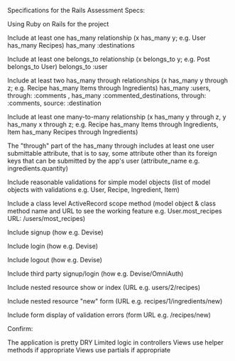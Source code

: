 Specifications for the Rails Assessment
Specs:

 Using Ruby on Rails for the project

 Include at least one has_many relationship (x has_many y; e.g. User has_many Recipes)  has_many :destinations

 Include at least one belongs_to relationship (x belongs_to y; e.g. Post belongs_to User) belongs_to :user

 Include at least two has_many through relationships (x has_many y through z; e.g. Recipe has_many Items through Ingredients)  has_many :users, through: :comments , has_many :commented_destinations, through: :comments, source: :destination

 Include at least one many-to-many relationship (x has_many y through z, y has_many x through z; e.g. Recipe has_many Items through Ingredients, Item has_many Recipes through Ingredients)

 The "through" part of the has_many through includes at least one user submittable attribute, that is to say, some attribute other than its foreign keys that can be submitted by the app's user (attribute_name e.g. ingredients.quantity)

 Include reasonable validations for simple model objects (list of model objects with validations e.g. User, Recipe, Ingredient, Item)

 Include a class level ActiveRecord scope method (model object & class method name and URL to see the working feature e.g. User.most_recipes URL: /users/most_recipes)

 Include signup (how e.g. Devise)

 Include login (how e.g. Devise)

 Include logout (how e.g. Devise)

 Include third party signup/login (how e.g. Devise/OmniAuth)

 Include nested resource show or index (URL e.g. users/2/recipes)

 Include nested resource "new" form (URL e.g. recipes/1/ingredients/new)

 Include form display of validation errors (form URL e.g. /recipes/new)

 
Confirm:

 The application is pretty DRY
 Limited logic in controllers
 Views use helper methods if appropriate
 Views use partials if appropriate